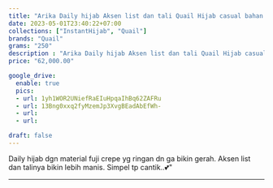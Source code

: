```yaml
---
title: "Arika Daily hijab Aksen list dan tali Quail Hijab casual bahan fuji crepe"
date: 2023-05-01T23:40:22+07:00
collections: ["InstantHijab", "Quail"]
brands: "Quail"
grams: "250"
description : "Arika Daily hijab Aksen list dan tali Quail Hijab casual bahan fuji crepe"
price: "62,000.00"

google_drive:
  enable: true
  pics:
  - url: 1yh1WOR2UNiefRaEIuHpqaIhBq62ZAFRu
  - url: 13Bng0xxq2fyMzemJp3XvgBEadAbEfWh-
  - url: 
  - url: 

draft: false
---
```


Daily hijab dgn material fuji crepe yg ringan dn ga bikin gerah. Aksen list dan talinya bikin lebih manis. Simpel tp cantik..💕"

---------      
  
